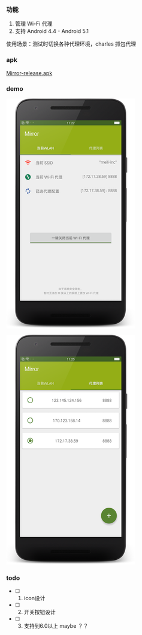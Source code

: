 ### 功能

1. 管理 Wi-Fi 代理
2. 支持 Android 4.4 - Android 5.1


使用场景：测试时切换各种代理环境，charles 抓包代理

### apk

[Mirror-release.apk](https://raw.githubusercontent.com/deskid/mirror/master/app/release/Mirror-release.apk)

### demo

![](./art/demo.png)


![](./art/demo2.png)

### todo

* [ ] 1. icon设计
* [ ] 2. 开关按钮设计
* [ ] 3. 支持到6.0以上  maybe ？？


